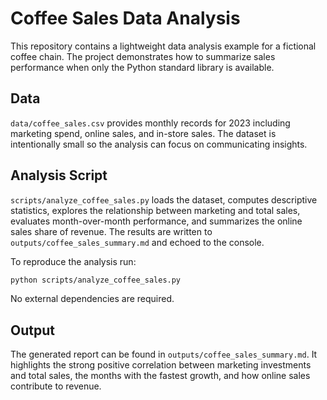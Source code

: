 # Coffee Sales Data Analysis

This repository contains a lightweight data analysis example for a fictional coffee chain. The project demonstrates how to
summarize sales performance when only the Python standard library is available.

## Data

`data/coffee_sales.csv` provides monthly records for 2023 including marketing spend, online sales, and in-store sales. The
dataset is intentionally small so the analysis can focus on communicating insights.

## Analysis Script

`scripts/analyze_coffee_sales.py` loads the dataset, computes descriptive statistics, explores the relationship between
marketing and total sales, evaluates month-over-month performance, and summarizes the online sales share of revenue. The
results are written to `outputs/coffee_sales_summary.md` and echoed to the console.

To reproduce the analysis run:

```bash
python scripts/analyze_coffee_sales.py
```

No external dependencies are required.

## Output

The generated report can be found in `outputs/coffee_sales_summary.md`. It highlights the strong positive correlation between
marketing investments and total sales, the months with the fastest growth, and how online sales contribute to revenue.
